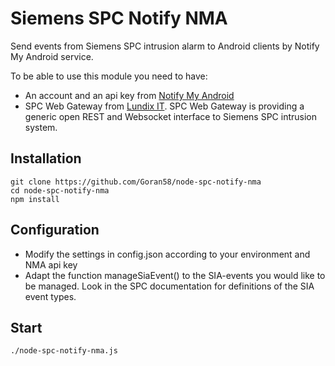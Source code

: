 # Siemens SPC Notify NMA
Send events from Siemens SPC intrusion alarm to Android clients by Notify My Android service.

To be able to use this module you need to have:
- An account and an api key from [Notify My Android](http://notifymyandroid.com)
- SPC Web Gateway from [Lundix IT](http://www.lundix.se/smarta-losningar). SPC Web Gateway is providing a generic open REST and Websocket interface to Siemens SPC intrusion system.

## Installation
      
	git clone https://github.com/Goran58/node-spc-notify-nma
	cd node-spc-notify-nma
	npm install
	
## Configuration

- Modify the settings in config.json according to your environment and NMA api key
- Adapt the function manageSiaEvent() to the SIA-events you would like to be managed. Look in the SPC documentation for definitions of the SIA event types.

## Start
	./node-spc-notify-nma.js
